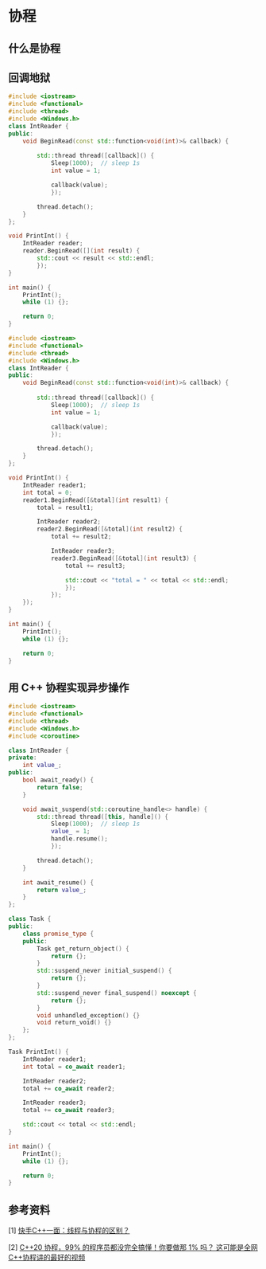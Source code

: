 # 协程

## 什么是协程

## 回调地狱

```cpp
#include <iostream>
#include <functional>
#include <thread>
#include <Windows.h>
class IntReader {
public:
	void BeginRead(const std::function<void(int)>& callback) {
		
		std::thread thread([callback]() {
			Sleep(1000);  // sleep 1s
			int value = 1;

			callback(value);
			});

		thread.detach();
	}
};

void PrintInt() {
	IntReader reader;
	reader.BeginRead([](int result) {
		std::cout << result << std::endl;
		});
}

int main() {
	PrintInt();
	while (1) {};

	return 0;
}
```



```cpp
#include <iostream>
#include <functional>
#include <thread>
#include <Windows.h>
class IntReader {
public:
	void BeginRead(const std::function<void(int)>& callback) {
		
		std::thread thread([callback]() {
			Sleep(1000);  // sleep 1s
			int value = 1;

			callback(value);
			});

		thread.detach();
	}
};

void PrintInt() {
	IntReader reader1;
	int total = 0;
	reader1.BeginRead([&total](int result1) {
		total = result1;

		IntReader reader2;
		reader2.BeginRead([&total](int result2) {
			total += result2;

			IntReader reader3;
			reader3.BeginRead([&total](int result3) {
				total += result3;

				std::cout << "total = " << total << std::endl;
				});
			});
	});
}

int main() {
	PrintInt();
	while (1) {};

	return 0;
}
```



## 用 C++ 协程实现异步操作

```cpp
#include <iostream>
#include <functional>
#include <thread>
#include <Windows.h>
#include <coroutine>

class IntReader {
private:
	int value_;
public:
	bool await_ready() {
		return false;
	}

	void await_suspend(std::coroutine_handle<> handle) {
		std::thread thread([this, handle]() {
			Sleep(1000);  // sleep 1s
			value_ = 1;
			handle.resume();
			});

		thread.detach();
	}

	int await_resume() {
		return value_;
	}
};

class Task {
public:
	class promise_type {
	public:
		Task get_return_object() {
			return {};
		}
		std::suspend_never initial_suspend() {
			return {};
		}
		std::suspend_never final_suspend() noexcept {
			return {};
		}
		void unhandled_exception() {}
		void return_void() {}
	};
};

Task PrintInt() {
	IntReader reader1;
	int total = co_await reader1;

	IntReader reader2;
	total += co_await reader2;

	IntReader reader3;
	total += co_await reader3;

	std::cout << total << std::endl;
}

int main() {
	PrintInt();
	while (1) {};

	return 0;
}
```







## 参考资料

[1] [快手C++一面：线程与协程的区别？](https://www.bilibili.com/video/BV1541xYnEsy/?spm_id_from=333.788.recommend_more_video.4&vd_source=f4cc25a44af6631d6f4db023b3bb88e4)

[2] [C++20 协程，99% 的程序员都没完全搞懂！你要做那 1% 吗？ 这可能是全网C++协程讲的最好的视频](https://www.bilibili.com/video/BV1Cz9NYFE8E/?spm_id_from=333.337.search-card.all.click&vd_source=f4cc25a44af6631d6f4db023b3bb88e4)